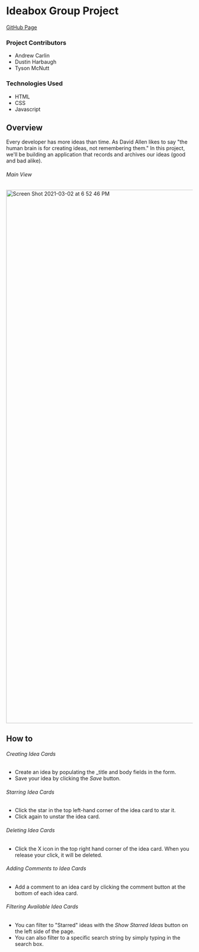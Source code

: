 Ideabox Group Project
======================
[GitHub Page](https://dustin-har.github.io/ideabox-boilerplate/)

### Project Contributors
* Andrew Carlin
* Dustin Harbaugh
* Tyson McNutt

### Technologies Used
* HTML
* CSS
* Javascript

Overview
---------
Every developer has more ideas than time. As David Allen likes to say "the human brain is for creating ideas, not remembering them." In this project, we'll be building an application that records and archives our ideas (good and bad alike).

###### Main View
<img width="1440" alt="Screen Shot 2021-03-02 at 6 52 46 PM" src="https://user-images.githubusercontent.com/75390410/109733604-6d57ae00-7b8d-11eb-8984-b2d9b38ca719.png">


How to
-------
###### Creating Idea Cards
* Create an idea by populating the _title and body fields in the form.
* Save your idea by clicking the _Save_ button.

###### Starring Idea Cards
* Click the star in the top left-hand corner of the idea card to star it.
* Click again to unstar the idea card.

###### Deleting Idea Cards
* Click the X icon in the top right hand corner of the idea card. When you release your click, it will be deleted.

###### Adding Comments to Idea Cards
* Add a comment to an idea card by clicking the comment button at the bottom of each idea card.

###### Filtering Available Idea Cards
* You can filter to "Starred" ideas with the _Show Starred Ideas_ button on the left side of the page.
* You can also filter to a specific search string by simply typing in the search box.
